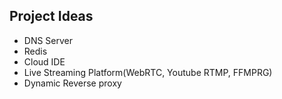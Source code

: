 ## Project Ideas
- DNS Server
- Redis
- Cloud IDE
- Live Streaming Platform(WebRTC, Youtube RTMP, FFMPRG)
- Dynamic Reverse proxy
